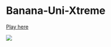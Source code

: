 # Banana-Uni-Xtreme

[Play here](michaelberman.io/Banana-Uni-Xtreme/)

![](https://i.imgur.com/lcAgEHY.png)
